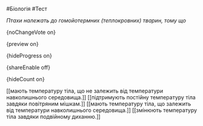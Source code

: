 #Біологія #Тест

*Птахи належать до гомойотермних (теплокровних) тварин, тому що*

{noChangeVote on}

{preview on}

{hideProgress on}

{shareEnable off}

{hideCount on}

[[мають температуру тіла, що не залежить від температури навколишнього середовища.]]
[[підтримують постійну температуру тіла завдяки повітряним мішкам.]]
[[мають температуру тіла, що залежить від температури навколишнього середовища.]]
[[змінюють температуру тіла завдяки подвійному диханню.]]
